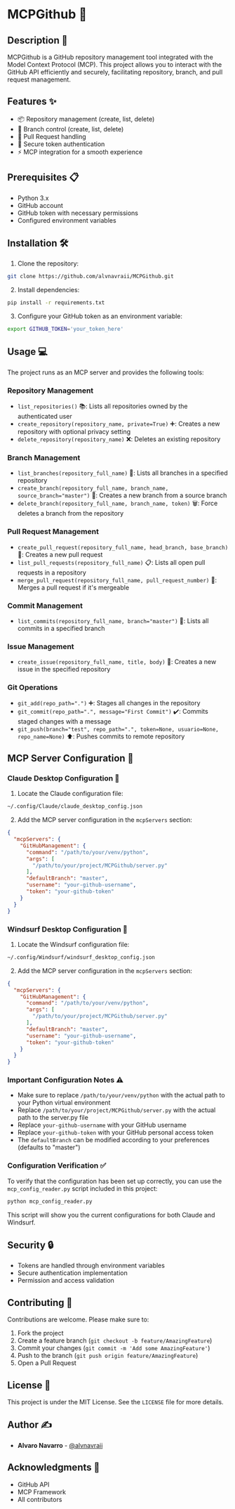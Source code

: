 # MCPGithub 🚀

## Description 📝
MCPGithub is a GitHub repository management tool integrated with the Model Context Protocol (MCP). This project allows you to interact with the GitHub API efficiently and securely, facilitating repository, branch, and pull request management.

## Features ✨
- 📦 Repository management (create, list, delete)
- 🌿 Branch control (create, list, delete)
- 🔄 Pull Request handling
- 🔐 Secure token authentication
- ⚡ MCP integration for a smooth experience

## Prerequisites 📋
- Python 3.x
- GitHub account
- GitHub token with necessary permissions
- Configured environment variables

## Installation 🛠️
1. Clone the repository:
```bash
git clone https://github.com/alvnavraii/MCPGithub.git
```

2. Install dependencies:
```bash
pip install -r requirements.txt
```

3. Configure your GitHub token as an environment variable:
```bash
export GITHUB_TOKEN='your_token_here'
```

## Usage 💻
The project runs as an MCP server and provides the following tools:

### Repository Management
- `list_repositories()` 📚: Lists all repositories owned by the authenticated user
- `create_repository(repository_name, private=True)` ➕: Creates a new repository with optional privacy setting
- `delete_repository(repository_name)` ❌: Deletes an existing repository

### Branch Management
- `list_branches(repository_full_name)` 🌳: Lists all branches in a specified repository
- `create_branch(repository_full_name, branch_name, source_branch="master")` 🌱: Creates a new branch from a source branch
- `delete_branch(repository_full_name, branch_name, token)` 🗑️: Force deletes a branch from the repository

### Pull Request Management
- `create_pull_request(repository_full_name, head_branch, base_branch)` 🔄: Creates a new pull request
- `list_pull_requests(repository_full_name)` 📋: Lists all open pull requests in a repository
- `merge_pull_request(repository_full_name, pull_request_number)` 🔀: Merges a pull request if it's mergeable

### Commit Management
- `list_commits(repository_full_name, branch="master")` 📜: Lists all commits in a specified branch

### Issue Management
- `create_issue(repository_full_name, title, body)` 📝: Creates a new issue in the specified repository

### Git Operations
- `git_add(repo_path=".")` ➕: Stages all changes in the repository
- `git_commit(repo_path=".", message="First Commit")` ✔️: Commits staged changes with a message
- `git_push(branch="test", repo_path=".", token=None, usuario=None, repo_name=None)` ⬆️: Pushes commits to remote repository

## MCP Server Configuration 🔧

### Claude Desktop Configuration 🤖

1. Locate the Claude configuration file:
```bash
~/.config/Claude/claude_desktop_config.json
```

2. Add the MCP server configuration in the `mcpServers` section:
```json
{
  "mcpServers": {
    "GitHubManagement": {
      "command": "/path/to/your/venv/python",
      "args": [
        "/path/to/your/project/MCPGithub/server.py"
      ],
      "defaultBranch": "master",
      "username": "your-github-username",
      "token": "your-github-token"
    }
  }
}
```

### Windsurf Desktop Configuration 🌊

1. Locate the Windsurf configuration file:
```bash
~/.config/Windsurf/windsurf_desktop_config.json
```

2. Add the MCP server configuration in the `mcpServers` section:
```json
{
  "mcpServers": {
    "GitHubManagement": {
      "command": "/path/to/your/venv/python",
      "args": [
        "/path/to/your/project/MCPGithub/server.py"
      ],
      "defaultBranch": "master",
      "username": "your-github-username",
      "token": "your-github-token"
    }
  }
}
```

### Important Configuration Notes ⚠️

- Make sure to replace `/path/to/your/venv/python` with the actual path to your Python virtual environment
- Replace `/path/to/your/project/MCPGithub/server.py` with the actual path to the server.py file
- Replace `your-github-username` with your GitHub username
- Replace `your-github-token` with your GitHub personal access token
- The `defaultBranch` can be modified according to your preferences (defaults to "master")

### Configuration Verification ✅

To verify that the configuration has been set up correctly, you can use the `mcp_config_reader.py` script included in this project:

```bash
python mcp_config_reader.py
```

This script will show you the current configurations for both Claude and Windsurf.

## Security 🔒
- Tokens are handled through environment variables
- Secure authentication implementation
- Permission and access validation

## Contributing 🤝
Contributions are welcome. Please make sure to:
1. Fork the project
2. Create a feature branch (`git checkout -b feature/AmazingFeature`)
3. Commit your changes (`git commit -m 'Add some AmazingFeature'`)
4. Push to the branch (`git push origin feature/AmazingFeature`)
5. Open a Pull Request

## License 📄
This project is under the MIT License. See the `LICENSE` file for more details.

## Author ✍️
- **Alvaro Navarro** - [@alvnavraii](https://github.com/alvnavraii)

## Acknowledgments 💎
- GitHub API
- MCP Framework
- All contributors